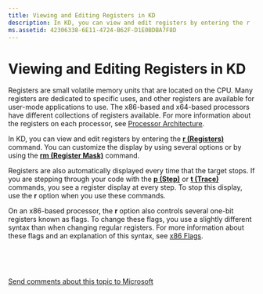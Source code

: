 ```yaml
---
title: Viewing and Editing Registers in KD
description: In KD, you can view and edit registers by entering the r (Registers) command. You can customize the display by using several options or by using the rm (Register Mask) command.
ms.assetid: 42306338-6E11-4724-B62F-D1E0BDBA7F8D
---
```


# Viewing and Editing Registers in KD


Registers are small volatile memory units that are located on the CPU. Many registers are dedicated to specific uses, and other registers are available for user-mode applications to use. The x86-based and x64-based processors have different collections of registers available. For more information about the registers on each processor, see [Processor Architecture](processor-architecture.md).

In KD, you can view and edit registers by entering the [**r (Registers)**](r--registers-.md) command. You can customize the display by using several options or by using the [**rm (Register Mask)**](rm--register-mask-.md) command.

Registers are also automatically displayed every time that the target stops. If you are stepping through your code with the [**p (Step)**](p--step-.md) or [**t (Trace)**](t--trace-.md) commands, you see a register display at every step. To stop this display, use the **r** option when you use these commands.

On an x86-based processor, the **r** option also controls several one-bit registers known as flags. To change these flags, you use a slightly different syntax than when changing regular registers. For more information about these flags and an explanation of this syntax, see [x86 Flags](x86-architecture.md#x86-flags).

 

 

[Send comments about this topic to Microsoft](mailto:wsddocfb@microsoft.com?subject=Documentation%20feedback%20[debugger\debugger]:%20Viewing%20and%20Editing%20Registers%20in%20KD%20%20RELEASE:%20%285/15/2017%29&body=%0A%0APRIVACY%20STATEMENT%0A%0AWe%20use%20your%20feedback%20to%20improve%20the%20documentation.%20We%20don't%20use%20your%20email%20address%20for%20any%20other%20purpose,%20and%20we'll%20remove%20your%20email%20address%20from%20our%20system%20after%20the%20issue%20that%20you're%20reporting%20is%20fixed.%20While%20we're%20working%20to%20fix%20this%20issue,%20we%20might%20send%20you%20an%20email%20message%20to%20ask%20for%20more%20info.%20Later,%20we%20might%20also%20send%20you%20an%20email%20message%20to%20let%20you%20know%20that%20we've%20addressed%20your%20feedback.%0A%0AFor%20more%20info%20about%20Microsoft's%20privacy%20policy,%20see%20http://privacy.microsoft.com/default.aspx. "Send comments about this topic to Microsoft")





